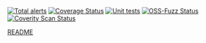 
[![Total alerts](https://img.shields.io/lgtm/alerts/g/evverx/elfutils.svg?logo=lgtm&logoWidth=18)](https://lgtm.com/projects/g/evverx/elfutils/alerts/)
[![Coverage Status](https://coveralls.io/repos/github/evverx/elfutils/badge.svg?branch=main)](https://coveralls.io/github/evverx/elfutils?branch=main)
[![Unit tests](https://github.com/evverx/elfutils/actions/workflows/unit_tests.yml/badge.svg?branch=main)](https://github.com/evverx/elfutils/actions/workflows/unit_tests.yml)
[![OSS-Fuzz Status](https://oss-fuzz-build-logs.storage.googleapis.com/badges/elfutils.svg)](https://oss-fuzz-build-logs.storage.googleapis.com/index.html#elfutils)
[![Coverity Scan Status](https://scan.coverity.com/projects/24183/badge.svg)](https://scan.coverity.com/projects/evverx-elfutils)

[README](./README)
